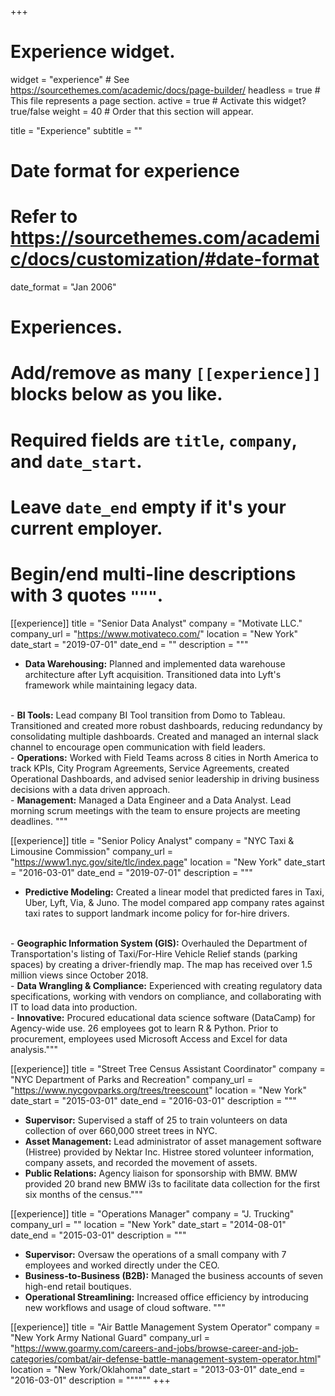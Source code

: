 +++
# Experience widget.
widget = "experience"  # See https://sourcethemes.com/academic/docs/page-builder/
headless = true  # This file represents a page section.
active = true  # Activate this widget? true/false
weight = 40  # Order that this section will appear.

title = "Experience"
subtitle = ""

# Date format for experience
#   Refer to https://sourcethemes.com/academic/docs/customization/#date-format
date_format = "Jan 2006"

# Experiences.
#   Add/remove as many `[[experience]]` blocks below as you like.
#   Required fields are `title`, `company`, and `date_start`.
#   Leave `date_end` empty if it's your current employer.
#   Begin/end multi-line descriptions with 3 quotes `"""`.
[[experience]]
  title = "Senior Data Analyst"
  company = "Motivate LLC."
  company_url = "https://www.motivateco.com/"
  location = "New York"
  date_start = "2019-07-01"
  date_end = ""
  description = """
- <b>Data Warehousing:</b> Planned and implemented data warehouse architecture after Lyft acquisition. Transitioned data into Lyft's framework while maintaining legacy data.
<br>
- <b>BI Tools:</b> Lead company BI Tool transition from Domo to Tableau. Transitioned and created more robust dashboards, reducing redundancy by consolidating multiple dashboards. Created and managed an internal slack channel to encourage open communication with field leaders.
<br>
- <b>Operations:</b> Worked with Field Teams across 8 cities in North America to track KPIs, City Program Agreements, Service Agreements, created Operational Dashboards, and advised senior leadership in driving business decisions with a data driven approach.
<br>
- <b>Management:</b> Managed a Data Engineer and a Data Analyst. Lead morning scrum meetings with the team to ensure projects are meeting deadlines.
"""

[[experience]]
  title = "Senior Policy Analyst"
  company = "NYC Taxi & Limousine Commission"
  company_url = "https://www1.nyc.gov/site/tlc/index.page"
  location = "New York"
  date_start = "2016-03-01"
  date_end = "2019-07-01"
  description = """
- <b>Predictive Modeling:</b> Created a linear model that predicted fares in Taxi, Uber, Lyft, Via, & Juno. The model compared app company rates against taxi rates to support landmark income policy for for-hire drivers.
<br>
- <b>Geographic Information System (GIS):</b> Overhauled the Department of Transportation's listing of Taxi/For-Hire Vehicle Relief stands (parking spaces) by creating a driver-friendly map. The map has received over 1.5 million views since October 2018.
<br>
- <b>Data Wrangling & Compliance:</b> Experienced with creating regulatory data specifications, working with vendors on compliance, and collaborating with IT to load data into production.
<br>
- <b>Innovative:</b> Procured educational data science software (DataCamp) for Agency-wide use. 26 employees got to learn R & Python. Prior to procurement, employees used Microsoft Access and Excel for data analysis."""

[[experience]]
  title = "Street Tree Census Assistant Coordinator"
  company = "NYC Department of Parks and Recreation"
  company_url = "https://www.nycgovparks.org/trees/treescount"
  location = "New York"
  date_start = "2015-03-01"
  date_end = "2016-03-01"
  description = """
- <b>Supervisor:</b> Supervised a staff of 25 to train volunteers on data collection of over 660,000 street trees in NYC.
- <b>Asset Management:</b> Lead administrator of asset management software (Histree) provided by Nektar Inc. Histree
stored volunteer information, company assets, and recorded the movement of assets.
- <b>Public Relations:</b> Agency liaison for sponsorship with BMW. BMW provided 20 brand new BMW i3s to
facilitate data collection for the first six months of the census."""

[[experience]]
  title = "Operations Manager"
  company = "J. Trucking"
  company_url = ""
  location = "New York"
  date_start = "2014-08-01"
  date_end = "2015-03-01"
  description = """
- <b>Supervisor:</b> Oversaw the operations of a small company with 7 employees and worked directly under the CEO.
- <b>Business-to-Business (B2B):</b> Managed the business accounts of seven high-end retail boutiques.
- <b>Operational Streamlining:</b> Increased office efficiency by introducing new workflows and usage of cloud software.
  """

[[experience]]
  title = "Air Battle Management System Operator"
  company = "New York Army National Guard"
  company_url = "https://www.goarmy.com/careers-and-jobs/browse-career-and-job-categories/combat/air-defense-battle-management-system-operator.html"
  location = "New York/Oklahoma"
  date_start = "2013-03-01"
  date_end = "2016-03-01"
  description = """"""
+++
